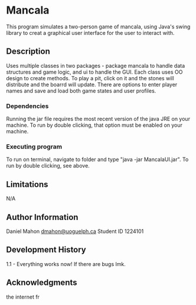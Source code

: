 # Mancala

This program simulates a two-person game of mancala, using Java's swing library to creat a graphical user interface for the user to interact with.

## Description

Uses multiple classes in two packages - package mancala to handle data structures and game logic, and ui to handle the GUI. Each class uses OO design to create methods. 
To play a pit, click on it and the stones will distribute and the boarrd will update. There are options to enter player names and save and load both game states and user profiles.

### Dependencies

Running the jar file requires the most recent version of the java JRE on your machine. To run by double clicking, that option must be enabled on your machine.

### Executing program

To run on terminal, navigate to folder and type "java -jar MancalaUI.jar". To run by double clicking, see above.

## Limitations

N/A

## Author Information

Daniel Mahon
dmahon@uoguelph.ca
Student ID 1224101

## Development History

1.1 - Everything works now! If there are bugs lmk.

## Acknowledgments

the internet fr



